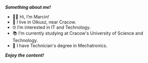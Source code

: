 _______________________________________Something about me!_______________________________________

- 👋🏼 Hi, I’m Marcin!
- 🏡 I live in Olkusz, near Cracow.
- 🤓 I’m interested in IT and Technology.
- 📚 I’m currently studying at Cracow's University of Science and Technology. 
- 🤖 I have Technician's degree in Mechatronics.

_______________________________________Enjoy the content!_______________________________________
